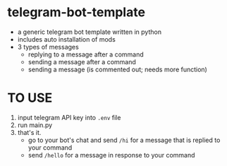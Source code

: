 # telegram-bot-template
- a generic telegram bot template written in python
- includes auto installation of mods
- 3 types of messages
    - replying to a message after a command
    - sending a message after a command
    - sending a message (is commented out; needs more function)

# TO USE
1. input telegram API key into ``.env`` file
2. run main.py
3. that's it.
    - go to your bot's chat and send ``/hi`` for a message that is replied to your command
    - send ``/hello`` for a message in response to your command
